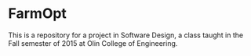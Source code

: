 # FarmOpt
This is a repository for a project in Software Design, a class taught in the Fall semester of 2015 at Olin College of Engineering. 
